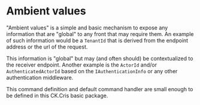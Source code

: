 # Ambient values

"Ambient values" is a simple and basic mechanism to expose any information that are "global"
to any front that may require them. An example of such information would be a `TenantId` that
is derived from the endpoint address or the url of the request.

This information is "global" but may (and often should) be contextualized to the receiver endpoint.
Another example is the `ActorId` and/or `AuthenticatedActorId` based on the `IAuthenticationInfo` or
any other authentication middleware.

This command definition and default command handler are small enough to be defined in this
CK.Cris basic package.



